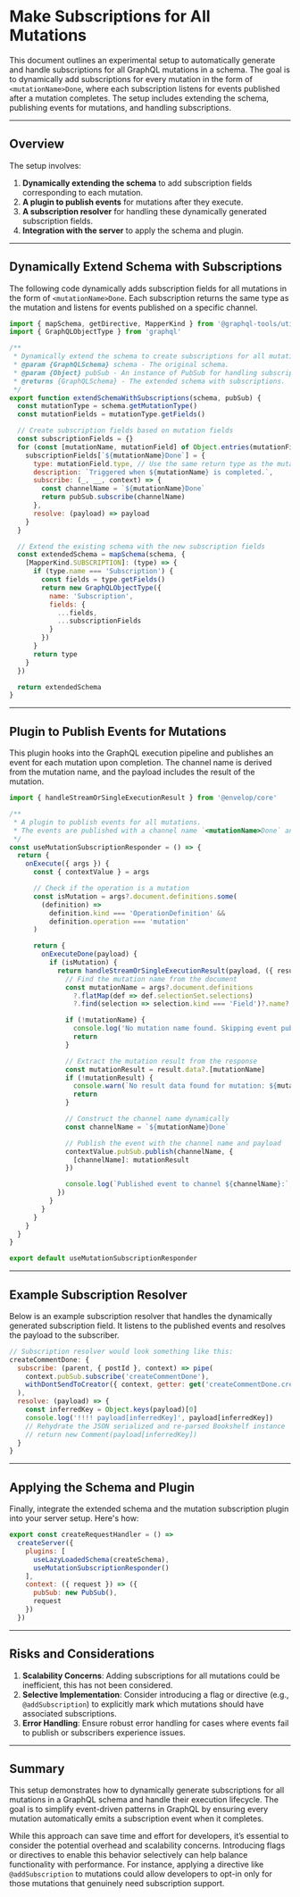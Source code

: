 # Make Subscriptions for All Mutations

This document outlines an experimental setup to automatically generate and handle subscriptions for all GraphQL mutations in a schema. The goal is to dynamically add subscriptions for every mutation in the form of `<mutationName>Done`, where each subscription listens for events published after a mutation completes. The setup includes extending the schema, publishing events for mutations, and handling subscriptions.

---

## Overview

The setup involves:

1. **Dynamically extending the schema** to add subscription fields corresponding to each mutation.
2. **A plugin to publish events** for mutations after they execute.
3. **A subscription resolver** for handling these dynamically generated subscription fields.
4. **Integration with the server** to apply the schema and plugin.

---

## Dynamically Extend Schema with Subscriptions

The following code dynamically adds subscription fields for all mutations in the form of `<mutationName>Done`. Each subscription returns the same type as the mutation and listens for events published on a specific channel.

```javascript
import { mapSchema, getDirective, MapperKind } from '@graphql-tools/utils'
import { GraphQLObjectType } from 'graphql'

/**
 * Dynamically extend the schema to create subscriptions for all mutations.
 * @param {GraphQLSchema} schema - The original schema.
 * @param {Object} pubSub - An instance of PubSub for handling subscriptions.
 * @returns {GraphQLSchema} - The extended schema with subscriptions.
 */
export function extendSchemaWithSubscriptions(schema, pubSub) {
  const mutationType = schema.getMutationType()
  const mutationFields = mutationType.getFields()

  // Create subscription fields based on mutation fields
  const subscriptionFields = {}
  for (const [mutationName, mutationField] of Object.entries(mutationFields)) {
    subscriptionFields[`${mutationName}Done`] = {
      type: mutationField.type, // Use the same return type as the mutation
      description: `Triggered when ${mutationName} is completed.`,
      subscribe: (_, __, context) => {
        const channelName = `${mutationName}Done`
        return pubSub.subscribe(channelName)
      },
      resolve: (payload) => payload
    }
  }

  // Extend the existing schema with the new subscription fields
  const extendedSchema = mapSchema(schema, {
    [MapperKind.SUBSCRIPTION]: (type) => {
      if (type.name === 'Subscription') {
        const fields = type.getFields()
        return new GraphQLObjectType({
          name: 'Subscription',
          fields: {
            ...fields,
            ...subscriptionFields
          }
        })
      }
      return type
    }
  })

  return extendedSchema
}
```

---

## Plugin to Publish Events for Mutations

This plugin hooks into the GraphQL execution pipeline and publishes an event for each mutation upon completion. The channel name is derived from the mutation name, and the payload includes the result of the mutation.

```javascript
import { handleStreamOrSingleExecutionResult } from '@envelop/core'

/**
 * A plugin to publish events for all mutations.
 * The events are published with a channel name `<mutationName>Done` and a payload containing `{ channelName: result.data[mutationName] }`.
 */
const useMutationSubscriptionResponder = () => {
  return {
    onExecute({ args }) {
      const { contextValue } = args

      // Check if the operation is a mutation
      const isMutation = args?.document.definitions.some(
        (definition) =>
          definition.kind === 'OperationDefinition' &&
          definition.operation === 'mutation'
      )

      return {
        onExecuteDone(payload) {
          if (isMutation) {
            return handleStreamOrSingleExecutionResult(payload, ({ result }) => {
              // Find the mutation name from the document
              const mutationName = args?.document.definitions
                ?.flatMap(def => def.selectionSet.selections)
                ?.find(selection => selection.kind === 'Field')?.name?.value

              if (!mutationName) {
                console.log('No mutation name found. Skipping event publishing.')
                return
              }

              // Extract the mutation result from the response
              const mutationResult = result.data?.[mutationName]
              if (!mutationResult) {
                console.warn(`No result data found for mutation: ${mutationName}`)
                return
              }

              // Construct the channel name dynamically
              const channelName = `${mutationName}Done`

              // Publish the event with the channel name and payload
              contextValue.pubSub.publish(channelName, {
                [channelName]: mutationResult
              })

              console.log(`Published event to channel ${channelName}:`, mutationResult)
            })
          }
        }
      }
    }
  }
}

export default useMutationSubscriptionResponder
```

---

## Example Subscription Resolver

Below is an example subscription resolver that handles the dynamically generated subscription field. It listens to the published events and resolves the payload to the subscriber.

```javascript
// Subscription resolver would look something like this:
createCommentDone: {
  subscribe: (parent, { postId }, context) => pipe(
    context.pubSub.subscribe('createCommentDone'),
    withDontSendToCreator({ context, getter: get('createCommentDone.creator.id') })
  ),
  resolve: (payload) => {
    const inferredKey = Object.keys(payload)[0]
    console.log('!!!! payload[inferredKey]', payload[inferredKey])
    // Rehydrate the JSON serialized and re-parsed Bookshelf instance
    // return new Comment(payload[inferredKey])
  }
}
```

---

## Applying the Schema and Plugin

Finally, integrate the extended schema and the mutation subscription plugin into your server setup. Here's how:

```javascript
export const createRequestHandler = () =>
  createServer({
    plugins: [
      useLazyLoadedSchema(createSchema),
      useMutationSubscriptionResponder()
    ],
    context: ({ request }) => ({
      pubSub: new PubSub(),
      request
    })
  })
```

---

## Risks and Considerations

1. **Scalability Concerns**: Adding subscriptions for all mutations could be inefficient, this has not been considered.
2. **Selective Implementation**: Consider introducing a flag or directive (e.g., `@addSubscription`) to explicitly mark which mutations should have associated subscriptions.
3. **Error Handling**: Ensure robust error handling for cases where events fail to publish or subscribers experience issues.

---

## Summary

This setup demonstrates how to dynamically generate subscriptions for all mutations in a GraphQL schema and handle their execution lifecycle. The goal is to simplify event-driven patterns in GraphQL by ensuring every mutation automatically emits a subscription event when it completes.

While this approach can save time and effort for developers, it’s essential to consider the potential overhead and scalability concerns. Introducing flags or directives to enable this behavior selectively can help balance functionality with performance. For instance, applying a directive like `@addSubscription` to mutations could allow developers to opt-in only for those mutations that genuinely need subscription support.
